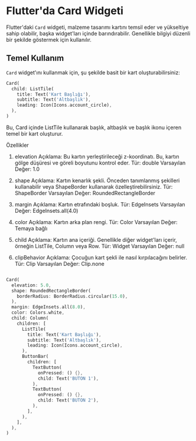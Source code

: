 # Flutter'da Card Widgeti

Flutter'daki `Card` widgeti, malzeme tasarımı kartını temsil eder ve yükseltiye sahip olabilir, başka widget'ları içinde barındırabilir. Genellikle bilgiyi düzenli bir şekilde göstermek için kullanılır.

## Temel Kullanım

`Card` widget'ını kullanmak için, şu şekilde basit bir kart oluşturabilirsiniz:

```dart
Card(
  child: ListTile(
    title: Text('Kart Başlığı'),
    subtitle: Text('Altbaşlık'),
    leading: Icon(Icons.account_circle),
  ),
)
```

Bu, Card içinde ListTile kullanarak başlık, altbaşlık ve başlık ikonu içeren temel bir kart oluşturur.

Özellikler

1. elevation
   Açıklama: Bu kartın yerleştirileceği z-koordinatı. Bu, kartın gölge düşüresi ve göreli boyutunu kontrol eder.
   Tür: double
   Varsayılan Değer: 1.0

2. shape
   Açıklama: Kartın kenarlık şekli. Önceden tanımlanmış şekilleri kullanabilir veya ShapeBorder kullanarak özelleştirebilirsiniz.
   Tür: ShapeBorder
   Varsayılan Değer: RoundedRectangleBorder

3. margin
   Açıklama: Kartın etrafındaki boşluk.
   Tür: EdgeInsets
   Varsayılan Değer: EdgeInsets.all(4.0)

4. color
   Açıklama: Kartın arka plan rengi.
   Tür: Color
   Varsayılan Değer: Temaya bağlı

5. child
   Açıklama: Kartın ana içeriği. Genellikle diğer widget'ları içerir, örneğin ListTile, Column veya Row.
   Tür: Widget
   Varsayılan Değer: null

6. clipBehavior
   Açıklama: Çocuğun kart şekli ile nasıl kırpılacağını belirler.
   Tür: Clip
   Varsayılan Değer: Clip.none

```dart

Card(
  elevation: 5.0,
  shape: RoundedRectangleBorder(
    borderRadius: BorderRadius.circular(15.0),
  ),
  margin: EdgeInsets.all(8.0),
  color: Colors.white,
  child: Column(
    children: [
      ListTile(
        title: Text('Kart Başlığı'),
        subtitle: Text('Altbaşlık'),
        leading: Icon(Icons.account_circle),
      ),
      ButtonBar(
        children: [
          TextButton(
            onPressed: () {},
            child: Text('BUTON 1'),
          ),
          TextButton(
            onPressed: () {},
            child: Text('BUTON 2'),
          ),
        ],
      ),
    ],
  ),
)
```

